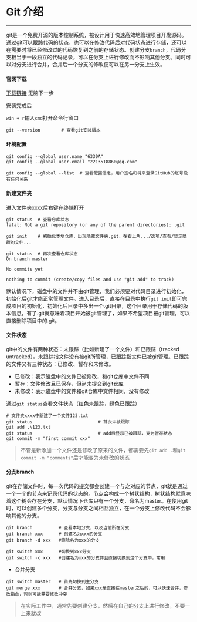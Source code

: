 # Git 介绍

---

git是一个免费开源的版本控制系统，被设计用于快速高效地管理项目开发源码。通过git可以跟踪代码的状态，也可以在修改代码后对代码状态进行存储，还可以在需要时将已经修改过的代码恢复到之前的存储状态。创建分支`branch`，代码分支相当于一段独立的代码记录，可以在分支上进行修改而不影响其他分支。同时可以对分支进行合并，合并后一个分支的修改便可以在另一分支上生效。

#### 官网下载

[下载链接](https://git-scm.com/download/win) 无脑下一步

安装完成后

`win + r`输入`cmd`打开命令行窗口

```shell
git --version        # 查看git安装版本
```

#### 环境配置

```shell
git config --global user.name "6330A"
git config --global user.email "2213518860@qq.com"

git config --global --list  # 查看配置信息，用户签名和将来登录GitHub的账号没有任何关系
```

#### 新建文件夹

进入文件夹xxxx后右键在终端打开

```shell
git status  # 查看仓库状态
fatal: Not a git repository (or any of the parent directories): .git

git init    # 初始化本地仓库，出现隐藏文件夹.git，在右上角.../选项/查看/显示隐藏的文件...

git status  # 再次查看仓库状态
On branch master

No commits yet

nothing to commit (create/copy files and use "git add" to track)
```

默认情况下，磁盘中的文件并不由git管理，我们必须要对代码目录进行初始化，初始化后git才能正常管理文件。进入目录后，直接在目录中执行`git init`即可完成项目的初始化，初始化后目录中多出一个.git目录，这个目录用于存储代码的版本信息，有了.git就意味着项目开始被git管理了，如果不希望项目被git管理，可以直接删除项目中的.git。

#### 文件状态

git中的文件有两种状态：未跟踪（比如新建了一个文件）和已跟踪（tracked untracked）。未跟踪指文件没有被git所管理，已跟踪指文件已被git管理。已跟踪的文件又有三种状态：已修改、暂存和未修改。

- 已修改：表示磁盘中的文件已被修改，和git仓库中文件不同
- 暂存：文件修改且已保存，但尚未提交到git仓库
- 未修改：表示磁盘中的文件和git仓库中文件相同，没有修改

通过`git status`查看文件状态（红色未跟踪，绿色已跟踪）

```shell
# 文件夹xxxx中新建了一个文件123.txt
git status                         # 首次未被跟踪
git add .\123.txt 
git status                         # add后显示已被跟踪，变为暂存状态
git commit -m "first commit xxx"
```

> 不管是新添加一个文件还是修改了原来的文件，都需要先`git add .`和`git commit -m "comments"`后才能变为未修改的状态

#### 分支branch

git在存储文件时，每一次代码的提交都会创建一个与之对应的节点，git就是通过一个一个的节点来记录代码的状态的。节点会构成一个树状结构，树状结构就意味着这个树会存在分支，默认情况下仓库只有一个分支，命名为master。在使用git时，可以创建多个分支，分支与分支之间相互独立，在一个分支上修改代码不会影响其他的分支。

```shell
git branch          # 查看本地分支，以及当前所在分支
git branch xxx      # 创建名为xxx的分支
git branch -d xxx   #删除名为xxx的分支

git switch xxx      #切换到xxx分支
git switch -c xxx   #创建名为xxx的分支并且直接切换到这个分支中，常用
```

- 合并分支

```shell
git switch master   # 首先切换到主分支
git merge xxx       # 合并分支，如果xxx是直接在master之后的，可以快速合并，修改指向，否则可能需要修改冲突
```

> 在实际工作中，通常先要创建分支，然后在自己的分支上进行修改，不要一上来就改

